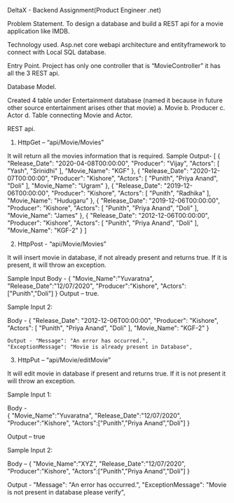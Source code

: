 DeltaX - Backend Assignment(Product Engineer .net)

Problem Statement.
          To design a database and build a REST api for a movie application like IMDB.
          
          
Technology used.
          Asp.net core webapi architecture and entityframework to connect with Local SQL database.
          
          
Entry Point.
          Project has only one controller that is “MovieController”  it has all the 3 REST api.
          
          
Database Model.


Created 4 table under Entertainment database (named it because in future other source entertainment arises other that movie) 
a. Movie
b. Producer
c. Actor
d. Table connecting Movie and Actor.



REST api.


1.	HttpGet – “api/Movie/Movies”

It will return all the movies information that is required.
Sample Output-
    [
    {
        "Release_Date": "2020-04-08T00:00:00",
        "Producer": "Vijay",
        "Actors": [
            "Yash",
            "Srinidhi"
        ],
        "Movie_Name": "KGF"
    },
    {
        "Release_Date": "2020-12-07T00:00:00",
        "Producer": "Kishore",
        "Actors": [
            "Punith",
            "Priya Anand",
            "Doli"
        ],
        "Movie_Name": "Ugram"
    },
    {
        "Release_Date": "2019-12-06T00:00:00",
        "Producer": "Kishore",
        "Actors": [
            "Punith",
            "Radhika"
        ],
        "Movie_Name": "Hudugaru"
    },
    {
        "Release_Date": "2019-12-06T00:00:00",
        "Producer": "Kishore",
        "Actors": [
            "Punith",
            "Priya Anand",
            "Doli"
        ],
        "Movie_Name": "James"
    },
    {
        "Release_Date": "2012-12-06T00:00:00",
        "Producer": "Kishore",
        "Actors": [
            "Punith",
            "Priya Anand",
            "Doli"
        ],
        "Movie_Name": "KGF-2"
    }
]




2.	HttpPost - “api/Movie/Movies”


It will insert movie in database, if not already present and returns true. If it is present, it will throw an exception.

Sample Input 
Body - {
    "Movie_Name":"Yuvaratna",
    "Release_Date":"12/07/2020",
    "Producer":"Kishore",
    "Actors":["Punith","Doli"]
       }
Output – true.

Sample Input 2:

Body - {
        "Release_Date": "2012-12-06T00:00:00",
        "Producer": "Kishore",
        "Actors": [
            "Punith",
            "Priya Anand",
            "Doli"
        ],
        "Movie_Name": "KGF-2"
    }

    Output - "Message": "An error has occurred.",
    "ExceptionMessage": "Movie is already present in Database",





3.	HttpPut – “api/Movie/editMovie” 


It will edit movie in database if present and returns true. If it is not present it will throw an exception.

Sample Input 1:

Body -   
           {
    "Movie_Name":"Yuvaratna",
    "Release_Date":"12/07/2020",
    "Producer":"Kishore",
    "Actors":["Punith","Priya Anand","Doli"]
       }

Output – true


Sample Input 2:

Body – 
      {
    "Movie_Name":"XYZ",
    "Release_Date":"12/07/2020",
    "Producer":"Kishore",
    "Actors":["Punith","Priya Anand","Doli"]
       }

Output -     "Message": "An error has occurred.",
    "ExceptionMessage": "Movie is not present in database please verify",
